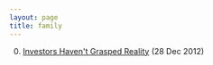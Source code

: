 ```yaml
---
layout: page
title: family
---
```


0. [Investors Haven't Grasped Reality](/noise/2012/12/28/reality.html) (28 Dec 2012) 
